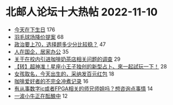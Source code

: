 # 北邮人论坛十大热帖 2022-11-10

- [今天在下生日](https://bbs.byr.cn/article/Joke/730587) 176
- [羽毛球场降价提案](https://bbs.byr.cn/article/Badminton/162338) 68
- [政治要上70，选择题多少分比较稳？](https://bbs.byr.cn/article/AimGraduate/1220858) 47
- [人在国企，居家办公](https://bbs.byr.cn/article/Talking/6370413) 35
- [关于在校内引进咖啡奶茶店相关问题的调查](https://bbs.byr.cn/article/Picture/3332673) 29
- [【转】超神准！星座小王子独创的新型占卜、來一起試玩一下！](https://bbs.byr.cn/article/Constellations/326533) 28
- [女孩取名，今天出生的，采纳发百元红包](https://bbs.byr.cn/article/Feeling/3195280) 18
- [咖啡爱好者的不完全冲煮记录](https://bbs.byr.cn/article/Food/520945) 16
- [有从事数字ic或者FPGA相关的师兄师姐吗？想咨询点事情](https://bbs.byr.cn/article/Job/2175744) 14
- [一波小牛正在酝酿中](https://bbs.byr.cn/article/Financial/82121) 12


